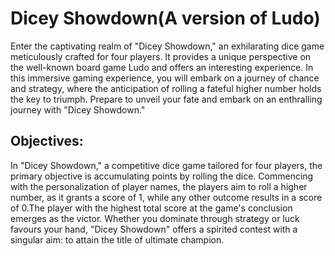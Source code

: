 # Dicey Showdown(A version of Ludo)

Enter the captivating realm of "Dicey Showdown," an exhilarating dice game meticulously crafted for four players. It provides a unique perspective on the well-known board game Ludo and offers an interesting experience. In this immersive gaming experience, you will embark on a journey of chance and strategy, where the anticipation of rolling a fateful higher number holds the key to triumph. Prepare to unveil your fate and embark on an enthralling journey with "Dicey Showdown."

## Objectives:
In "Dicey Showdown," a competitive dice game tailored for four players, the primary objective is accumulating points by rolling the dice. Commencing with the personalization of player names, the players aim to roll a higher number, as it grants a score of 1, while any other outcome results in a score of 0.The player with the highest total score at the game's conclusion emerges as the victor. Whether you dominate through strategy or luck favours your hand, "Dicey Showdown" offers a spirited contest with a singular aim: to attain the title of ultimate champion.

